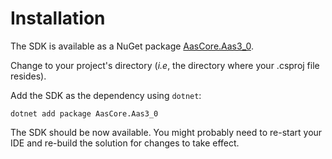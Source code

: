 # Installation

The SDK is available as a NuGet package [AasCore.Aas3_0].

[AasCore.Aas3_0]: https://www.nuget.org/packages/AasCore.Aas3_0/

Change to your project's directory (*i.e*, the directory where your .csproj file resides).

Add the SDK as the dependency using `dotnet`:

```
dotnet add package AasCore.Aas3_0
```

The SDK should be now available.
You might probably need to re-start your IDE and re-build the solution for changes to take effect.
